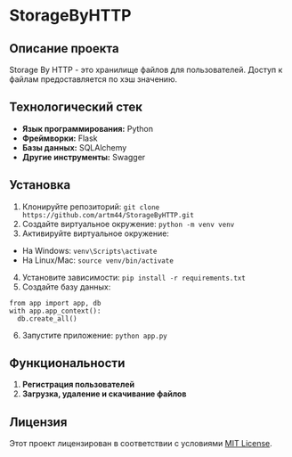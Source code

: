 ﻿# StorageByHTTP

## Описание проекта
Storage By HTTP - это хранилище файлов для пользователей. Доступ к файлам предоставляется по хэш значению.

## Технологический стек
- **Язык программирования:** Python
- **Фреймворки:** Flask
- **Базы данных:** SQLAlchemy
- **Другие инструменты:** Swagger

## Установка
1. Клонируйте репозиторий: `git clone https://github.com/artm44/StorageByHTTP.git`
2. Создайте виртуальное окружение: `python -m venv venv`
3. Активируйте виртуальное окружение:
- На Windows: `venv\Scripts\activate`
- На Linux/Mac: `source venv/bin/activate`
4. Установите зависимости: `pip install -r requirements.txt`
5. Создайте базу данных:
  ```
  from app import app, db
  with app.app_context():
    db.create_all()
  ```
6. Запустите приложение: `python app.py`

## Функциональности
1. **Регистрация пользователей** 
2. **Загрузка, удаление и скачивание файлов**

## Лицензия
Этот проект лицензирован в соответствии с условиями [MIT License](LICENSE).

